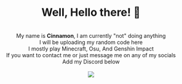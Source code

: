 <body>
    <center>
    <h1 align="center"> Well, Hello there! 👋 </h1> 
    <br>
    <div>
    My name is <b>Cinnamon</b>,  I am currently "not" doing anything <br>
    I will be uploading my random code here<br>
    I mostly play Minecraft, Osu, And Genshin Impact <br>
    If you want to contact me or just message me on any of my socials<br>
    Add my Discord below
    <div>
    <br>
    <a align="center" href="https://discord.com/users/445430132933394432">
    <img src="https://lanyard.cnrad.dev/api/445430132933394432?&animated=true&theme=dark&borderRadius=20px&hideDiscrim=true">
    </a>
    <br>

</body>
